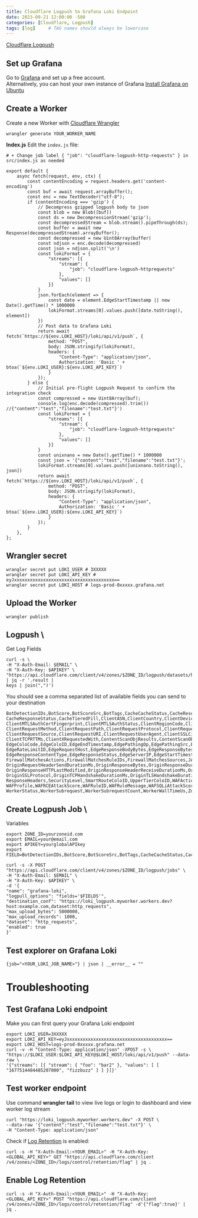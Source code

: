 ```yaml
---
title: Cloudflare Logpush to Grafana Loki Endpoint
date: 2023-09-21 12:00:00 -500
categories: [Cloudflare, Logpush]
tags: [log]     # TAG names should always be lowercase
---
```


[Cloudflare Logpush](https://developers.cloudflare.com/logs/about/)

## Set up Grafana

Go to [Grafana](https://grafana.com/) and set up a free account. \
Alternatively, you can host your own instance of Grafana [Install Grafana on Ubuntu](https://iamjjchang.github.io/Install-Grafana-on-Ubuntu/)


## Create a Worker

Create a new Worker with [Cloudflare Wrangler](https://developers.cloudflare.com/workers/wrangler/commands/)

```
wrangler generate YOUR_WORKER_NAME
```

**Index.js**
Edit the `index.js` file:
```
# + Change job label { "job": "cloudflare-logpush-http-requests" } in src/index.js as needed
```


```
export default {
    async fetch(request, env, ctx) {
        const contentEncoding = request.headers.get('content-encoding')
        const buf = await request.arrayBuffer();
        const enc = new TextDecoder("utf-8");
        if (contentEncoding === 'gzip') {
            // Decompress gzipped logpush body to json
            const blob = new Blob([buf])
            const ds = new DecompressionStream('gzip');
            const decompressedStream = blob.stream().pipeThrough(ds);
            const buffer = await new Response(decompressedStream).arrayBuffer();
            const decompressed = new Uint8Array(buffer)
            const ndjson = enc.decode(decompressed)
            const json = ndjson.split('\n')
            const lokiFormat = {
                "streams": [{
                    "stream": {
                        "job": "cloudflare-logpush-httprequests"
                    },
                    "values": []
                }]
            }
            json.forEach(element => {
                const date = element.EdgeStartTimestamp || new Date().getTime() * 1000000
                lokiFormat.streams[0].values.push([date.toString(), element])
            })
            // Post data to Grafana Loki
            return await fetch(`https://${env.LOKI_HOST}/loki/api/v1/push`, {
                method: "POST",
                body: JSON.stringify(lokiFormat),
                headers: {
                    "Content-Type": "application/json",
                    Authorization: 'Basic ' + btoa(`${env.LOKI_USER}:${env.LOKI_API_KEY}`)
                }
            });
        } else {
            // Initial pre-flight Logpush Request to confirm the integration check
            const compressed = new Uint8Array(buf);
            console.log(enc.decode(compressed).trim()) //{"content":"test","filename":"test.txt"}')
            const lokiFormat = {
                "streams": [{
                    "stream": {
                        "job": "cloudflare-logpush-httprequests"
                    },
                    "values": []
                }]
            }
            const unixnano = new Date().getTime() * 1000000
            const json = '{"content":"test","filename":"test.txt"}';
            lokiFormat.streams[0].values.push([unixnano.toString(), json])
            return await fetch(`https://${env.LOKI_HOST}/loki/api/v1/push`, {
                method: "POST",
                body: JSON.stringify(lokiFormat),
                headers: {
                    "Content-Type": "application/json",
                    Authorization: 'Basic ' + btoa(`${env.LOKI_USER}:${env.LOKI_API_KEY}`)
                }
            });
        }
    },
};
```

## Wrangler secret
```
wrangler secret put LOKI_USER # 3XXXXX
wrangler secret put LOKI_API_KEY # eyJxxxxxxxxxxxxxxxxxxxxxxxxxxxxxxxxxxxxxx==
wrangler secret put LOKI_HOST # logs-prod-0xxxxx.grafana.net
```

## Upload the Worker
```
wrangler publish
```

## Logpush \
Get Log Fields
```
curl -s \
-H "X-Auth-Email: $EMAIL" \
-H "X-Auth-Key: $APIKEY" \
"https://api.cloudflare.com/client/v4/zones/$ZONE_ID/logpush/datasets/http_requests/fields" | jq -r '.result |
keys | join(",")')
```

You should see a comma separated list of available fields you can send to your destination
```
BotDetectionIDs,BotScore,BotScoreSrc,BotTags,CacheCacheStatus,CacheReserveUsed,CacheResponseBytes,
CacheResponseStatus,CacheTieredFill,ClientASN,ClientCountry,ClientDeviceType,ClientIP,ClientIPClass,
ClientMTLSAuthCertFingerprint,ClientMTLSAuthStatus,ClientRegionCode,ClientRequestBytes,ClientRequestHost,
ClientRequestMethod,ClientRequestPath,ClientRequestProtocol,ClientRequestReferer,ClientRequestScheme,
ClientRequestSource,ClientRequestURI,ClientRequestUserAgent,ClientSSLCipher,ClientSSLProtocol,ClientSrcPort,
ClientTCPRTTMs,ClientXRequestedWith,ContentScanObjResults,ContentScanObjTypes,Cookies,EdgeCFConnectingO2O,
EdgeColoCode,EdgeColoID,EdgeEndTimestamp,EdgePathingOp,EdgePathingSrc,EdgePathingStatus,EdgeRateLimitAction,
EdgeRateLimitID,EdgeRequestHost,EdgeResponseBodyBytes,EdgeResponseBytes,EdgeResponseCompressionRatio,
EdgeResponseContentType,EdgeResponseStatus,EdgeServerIP,EdgeStartTimestamp,EdgeTimeToFirstByteMs,
FirewallMatchesActions,FirewallMatchesRuleIDs,FirewallMatchesSources,JA3Hash,OriginDNSResponseTimeMs,OriginIP,
OriginRequestHeaderSendDurationMs,OriginResponseBytes,OriginResponseDurationMs,OriginResponseHTTPExpires,
OriginResponseHTTPLastModified,OriginResponseHeaderReceiveDurationMs,OriginResponseStatus,OriginResponseTime,
OriginSSLProtocol,OriginTCPHandshakeDurationMs,OriginTLSHandshakeDurationMs,ParentRayID,RayID,RequestHeaders,
ResponseHeaders,SecurityLevel,SmartRouteColoID,UpperTierColoID,WAFAction,WAFAttackScore,WAFFlags,WAFMatchedVar,
WAFProfile,WAFRCEAttackScore,WAFRuleID,WAFRuleMessage,WAFSQLiAttackScore,WAFXSSAttackScore,WorkerCPUTime,
WorkerStatus,WorkerSubrequest,WorkerSubrequestCount,WorkerWallTimeUs,ZoneName
```

## Create Logpush Job \ 
Variables
```
export ZONE_ID=yourzoneid.com
export EMAIL=your@email.com
export APIKEY=yourglobalAPIkey
export FIELD=BotDetectionIDs,BotScore,BotScoreSrc,BotTags,CacheCacheStatus,CacheReserveUsed,.....,.......,......
```

```
curl -s -X POST "https://api.cloudflare.com/client/v4/zones/$ZONE_ID/logpush/jobs" \
-H "X-Auth-Email: $EMAIL" \
-H "X-Auth-Key: $APIKEY" \
-d '{
"name": "grafana-loki",
"logpull_options": "fields='$FIELDS'",
"destination_conf": "https://loki_logpush.myworker.workers.dev?host:example.com,dataset:http_requests",
"max_upload_bytes": 5000000,
"max_upload_records": 1000,
"dataset": "http_requests",
"enabled": true
}' 
```

## Test explorer on Grafana Loki
```
{job="<YOUR_LOKI_JOB_NAME>"} | json | __error__ = ""
```

# Troubleshooting

## Test Grafana Loki endpoint
Make you can first query your Grafana Loki endpoint
```
export LOKI_USER=3XXXXX
export LOKI_API_KEY=eyJxxxxxxxxxxxxxxxxxxxxxxxxxxxxxxxxxxxxxx==
export LOKI_HOST=logs-prod-0xxxxx.grafana.net
curl -v -H "Content-Type: application/json" -XPOST -s \
"https://$LOKI_USER:$LOKI_API_KEY@$LOKI_HOST/loki/api/v1/push" --data-raw \
'{"streams": [{ "stream": { "foo": "bar2" }, "values": [ [ "1677514484485207000", "fizzbuzz" ] ] }]}'
```

## Test worker endpoint
Use command **wrangler tail** to view live logs or login to dashboard and view worker log stream
```
curl "https://loki_logpush.myworker.workers.dev" -X POST \
--data-raw '{"content":"test","filename":"test.txt"}' \
-H "Content-Type: application/json"
```

Check if [Log Retention](https://developers.cloudflare.com/logs/logpull/enabling-log-retention) is enabled:
```
curl -s -H "X-Auth-Email:<YOUR_EMAIL>" -H "X-Auth-Key:<GLOBAL_API_KEY>" GET "https://api.cloudflare.com/client
/v4/zones/<ZONE_ID>/logs/control/retention/flag" | jq .
```

## Enable Log Retention
```
curl -s -H "X-Auth-Email:<YOUR_EMAIL>" -H "X-Auth-Key:<GLOBAL_API_KEY>" POST "https://api.cloudflare.com/client
/v4/zones/<ZONE_ID>/logs/control/retention/flag" -d'{"flag":true}' | jq .
```